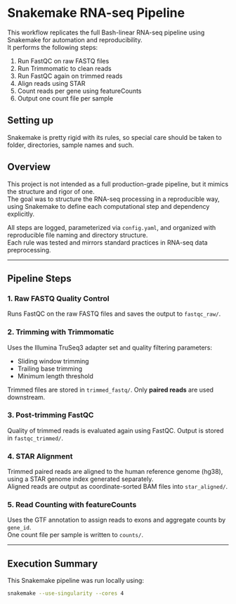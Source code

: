 # Snakemake RNA-seq Pipeline

This workflow replicates the full Bash-linear RNA-seq pipeline using Snakemake for automation and reproducibility.  
It performs the following steps:

1. Run FastQC on raw FASTQ files
2. Run Trimmomatic to clean reads
3. Run FastQC again on trimmed reads
4. Align reads using STAR
5. Count reads per gene using featureCounts
6. Output one count file per sample

## Setting up
Snakemake is pretty rigid with its rules, so special care should be taken to folder, directories, sample names and such. 
## Overview

This project is not intended as a full production-grade pipeline, but it mimics the structure and rigor of one.  
The goal was to structure the RNA-seq processing in a reproducible way, using Snakemake to define each computational step and dependency explicitly.

All steps are logged, parameterized via `config.yaml`, and organized with reproducible file naming and directory structure.  
Each rule was tested and mirrors standard practices in RNA-seq data preprocessing.

---

## Pipeline Steps

### 1. Raw FASTQ Quality Control

Runs FastQC on the raw FASTQ files and saves the output to `fastqc_raw/`.

### 2. Trimming with Trimmomatic

Uses the Illumina TruSeq3 adapter set and quality filtering parameters:
- Sliding window trimming
- Trailing base trimming
- Minimum length threshold

Trimmed files are stored in `trimmed_fastq/`. Only **paired reads** are used downstream.

### 3. Post-trimming FastQC

Quality of trimmed reads is evaluated again using FastQC. Output is stored in `fastqc_trimmed/`.

### 4. STAR Alignment

Trimmed paired reads are aligned to the human reference genome (hg38), using a STAR genome index generated separately.  
Aligned reads are output as coordinate-sorted BAM files into `star_aligned/`.

### 5. Read Counting with featureCounts

Uses the GTF annotation to assign reads to exons and aggregate counts by `gene_id`.  
One count file per sample is written to `counts/`.

---

## Execution Summary

This Snakemake pipeline was run locally using:

```bash
snakemake --use-singularity --cores 4
